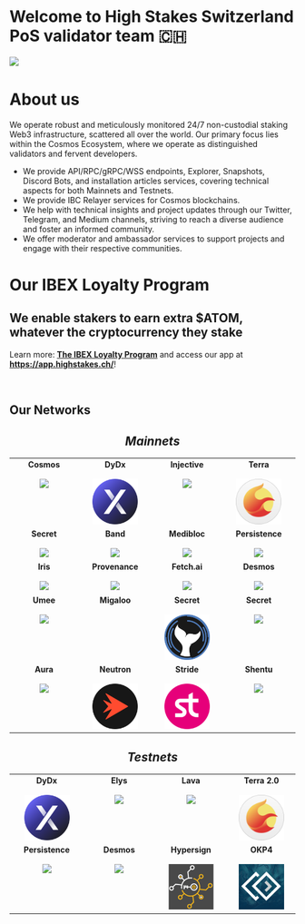 # Welcome to High Stakes Switzerland PoS validator team 🇨🇭

<img src="https://github.com/HighStakesSwitzerland/.github/assets/88625257/24afd6ba-0e4c-4f4e-ab0c-66b57d173100" style="display: inline-block; margin: 0 auto; max-width: 200px">


# About us

We operate robust and meticulously monitored 24/7 non-custodial staking Web3 infrastructure, scattered all over the world.
Our primary focus lies within the Cosmos Ecosystem, where we operate as distinguished validators and fervent developers.

- We provide API/RPC/gRPC/WSS endpoints, Explorer, Snapshots, Discord Bots, and installation articles services, covering technical aspects for both Mainnets and Testnets.
- We provide IBC Relayer services for Cosmos blockchains.
- We help with technical insights and project updates through our Twitter, Telegram, and Medium channels, striving to reach a diverse audience and foster an informed community.
- We offer moderator and ambassador services to support projects and engage with their respective communities.


# Our IBEX Loyalty Program

## We enable stakers to earn extra $ATOM, whatever the cryptocurrency they stake

Learn more: <b><a href="https://highstakes.ch/earn-ibex/" target="_blank">The IBEX Loyalty Program</a></b> and access our app at <b><a href="https://app.highstakes.ch/" target="_blank">https://app.highstakes.ch/</a></b>!

<br/>

## Our Networks

<div align="center">
  <div>
    <h2><i>
      Mainnets
    </i></h2>
  </div>
</div>

<table width="400px" align="center">
  <tbody>
  <tr valign="top">
    <td width="130px" align="center">
      <span><strong>Cosmos</strong></span><br><br />
      <a href="https://wallet.keplr.app/chains/cosmos-hub?modal=validator&chain=cosmoshub-4&validator_address=cosmosvaloper1yh089p0cre4nhpdqw35uzde5amg3qzexkeggdn" target="_blank" rel="noopener noreferrer">
        <img height="80px" src="https://raw.githubusercontent.com/cosmostation/chainlist/main/chain/cosmos/asset/atom.svg">
      </a>
    </td>
    <td width="130px" align="center">
      <span><strong>DyDx</strong></span><br><br />
      <a href="https://wallet.keplr.app/chains/dydx?modal=validator&chain=dydx-mainnet-1&validator_address=dydxvaloper1ku0vt2rzcdecqcf703vv8665sanz798p6j6zj0" target="_blank" rel="noopener noreferrer">
        <img height="80px" src="https://raw.githubusercontent.com/cosmostation/chainlist/main/chain/dydx/chainImg/_chainimg.svg">
      </a>
    </td>
    <td width="130px" align="center">
      <span><strong>Injective</strong></span><br><br />
      <a href="https://wallet.keplr.app/chains/injective?modal=validator&chain=injective-1&validator_address=injvaloper1f2kdg34689x93cvw2y59z7y46dvz2fk8lhddfz" target="_blank" rel="noopener noreferrer">
        <img height="80px" src="https://raw.githubusercontent.com/cosmostation/chainlist/main/chain/injective/asset/inj.svg">
      </a>
    </td>
    <td width="130px" align="center">
      <span><strong>Terra</strong></span><br><br />
      <a href="https://restake.highstakes.ch/terra2/terravaloper1pgyelqv0hwjavgf6vhdm4e4pt766wfxxczu20l" target="_blank" rel="noopener noreferrer">
        <img height="80px" src="https://raw.githubusercontent.com/cosmostation/chainlist/main/chain/terra/asset/luna.svg">
      </a>
    </td>
  </tr>
  <tr valign="top">
    <td width="130px" align="center">
      <span><strong>Secret</strong></span><br><br />
      <a href="https://wallet.keplr.app/chains/secret-network?modal=validator&chain=secret-4&validator_address=secretvaloper1jgx4pn3acae9esq5zha5ym3kzhq6x60frjwkrp" target="_blank" rel="noopener noreferrer">
        <img height="80px" src="https://raw.githubusercontent.com/cosmostation/chainlist/main/chain/secret/asset/scrt.svg">
      </a>
    </td>
    <td width="130px" align="center">
      <span><strong>Band</strong></span><br><br />
      <a href="https://restake.highstakes.ch/bandchain/bandvaloper1uytng9pl50mtedmsdrzanvy8vgxttvysw59ugd" target="_blank" rel="noopener noreferrer">
        <img height="80px" src="https://raw.githubusercontent.com/cosmostation/chainlist/master/chain/band/chainImg/logoImg/tokenImg.svg">
      </a>
    </td>
    <td width="130px" align="center">
      <span><strong>Medibloc</strong></span><br><br />
      <a href="https://restake.highstakes.ch/panacea/panaceavaloper168nzml66rvh8ay93j63jptn6l9yqnk7k8r5fgd" target="_blank" rel="noopener noreferrer">
        <img height="80px" src="https://github.com/cosmostation/chainlist/raw/main/chain/medibloc/asset/med.svg">
      </a>
    </td>
    <td width="130px" align="center">
      <span><strong>Persistence</strong></span><br><br />
      <a href="https://wallet.keplr.app/chains/persistence?modal=validator&chain=core-1&validator_address=persistencevaloper1yvcrahdpctyg77l67cnnhqf4ef5j8kanq8jeqv" target="_blank" rel="noopener noreferrer">
        <img height="80px" src="https://raw.githubusercontent.com/cosmostation/chainlist/main/chain/persistence/asset/xprt.svg">
      </a>
    </td>
  </tr>
    <tr valign="top">
    <td width="130px" align="center">
      <span><strong>Iris</strong></span><br><br />
      <a href="https://restake.highstakes.ch/irisnet/iva1563p28q6qthzsq86jnywd5a8y8put33tqukl8d" target="_blank" rel="noopener noreferrer">
        <img height="80px" src="https://raw.githubusercontent.com/cosmostation/chainlist/main/chain/iris/asset/iris.svg">
      </a>
    </td>
    <td width="130px" align="center">
      <span><strong>Provenance</strong></span><br><br />
      <a href="https://restake.highstakes.ch/provenance/pbvaloper1wh4yc8q7jpxg5tlh94yafjeza7a6nlmd85jhre" target="_blank" rel="noopener noreferrer">
        <img height="80px" src="https://raw.githubusercontent.com/cosmostation/chainlist/main/chain/provenance/asset/hash.svg">
      </a>
    </td>
    <td width="130px" align="center">
      <span><strong>Fetch.ai</strong></span><br><br />
      <a href="https://restake.highstakes.ch/fetchhub/fetchvaloper1jfxur0jse6u2h5qywhhdtnee3z4zd5cxgz2m5d" target="_blank" rel="noopener noreferrer">
        <img height="80px" src="https://raw.githubusercontent.com/cosmostation/chainlist/main/chain/fetchai/asset/fet.svg">
      </a>
    </td>
    <td width="130px" align="center">
      <span><strong>Desmos</strong></span><br><br />
      <a href="https://restake.highstakes.ch/desmos/desmosvaloper1mxt66nphve6pgkcwvjqmvjg9f7w569f5e500k4" target="_blank" rel="noopener noreferrer">
        <img height="80px" src="https://raw.githubusercontent.com/cosmostation/chainlist/main/chain/desmos/asset/dsm.svg">
      </a>
    </td>
  </tr>
  </tr>
    <tr valign="top">
    <td width="130px" align="center">
      <span><strong>Umee</strong></span><br><br />
      <a href="https://wallet.keplr.app/chains/umee?modal=validator&chain=umee-1&validator_address=umeevaloper1rtdcc3ukvf80xzqk00nsj5v06edf39q0yxe2ve" target="_blank" rel="noopener noreferrer">
        <img height="80px" src="https://github.com/cosmostation/chainlist/raw/main/chain/umee/asset/umee.svg">
      </a>
    </td>
    <td width="130px" align="center">
      <span><strong>Migaloo</strong></span><br><br />
      <a href="https://restake.highstakes.ch/migaloo/migaloovaloper1qvqqflpzkkakzwdkm2dx6f25sxnknuga4f90qp" target="_blank" rel="noopener noreferrer">
        <img height="80px" src="">
      </a>
    </td>
    <td width="130px" align="center">
      <span><strong>Secret</strong></span><br><br />
      <a href="" target="_blank" rel="noopener noreferrer">
        <img height="80px" src=https://github.com/cosmostation/chainlist/raw/main/chain/migaloo/asset/ampwhale.png"">
      </a>
    </td>
    <td width="130px" align="center">
      <span><strong>Secret</strong></span><br><br />
      <a href="https://restake.highstakes.ch/teritori/torivaloper16dzaxgnq9zlac7yl3ar3zp4y2zgr9fm04w5ds9" target="_blank" rel="noopener noreferrer">
        <img height="80px" src="https://raw.githubusercontent.com/cosmostation/chainlist/main/chain/teritori/asset/tori.svg">
      </a>
    </td>
  </tr>
  </tr>
    <tr valign="top">
    <td width="130px" align="center">
      <span><strong>Aura</strong></span><br><br />
      <a href="https://aurascan.io/validators/auravaloper1282l7pgtfpfalgcdng9mjqura6m48a5855dfus" target="_blank" rel="noopener noreferrer">
        <img height="80px" src="https://raw.githubusercontent.com/cosmos/chain-registry/master/aura/images/Aura-logo-2.2.svg">
      </a>
    </td>
    <td width="130px" align="center">
      <span><strong>Neutron</strong></span><br><br />
      <a href="https://wallet.keplr.app/chains/neutron" target="_blank" rel="noopener noreferrer">
        <img height="80px" src="https://raw.githubusercontent.com/cosmos/chain-registry/master/neutron/images/ntrn.svg">
      </a>
    </td>
    <td width="130px" align="center">
      <span><strong>Stride</strong></span><br><br />
      <a href="https://wallet.keplr.app/chains/stride" target="_blank" rel="noopener noreferrer">
        <img height="80px" src="https://raw.githubusercontent.com/cosmos/chain-registry/master/stride/images/strd.svg">
      </a>
    </td>
    <td width="130px" align="center">
      <span><strong>Shentu</strong></span><br><br />
      <a href="https://wallet.keplr.app/chains/shentu?modal=validator&chain=shentu-2.2&validator_address=shentuvaloper1l5zz0v9ss3klrmga49uxha7f0fmpxmjx8kv6xy" target="_blank" rel="noopener noreferrer">
        <img height="80px" src="https://raw.githubusercontent.com/cosmostation/chainlist/main/chain/shentu/asset/ctk.svg">
      </a>
    </td>
  </tr>
  </tbody>
</table>

<div align="center">
  <div>
    <h2><i>
      Testnets
    </i></h2>
  </div>
</div>
<table width="400px" align="center">
  <tbody>
  <tr valign="top">
    <td width="130px" align="center">
      <span><strong>DyDx</strong></span><br><br />
      <a href="https://testnet.mintscan.io/dydx-testnet/validators/dydxvaloper1h2xv8k5srnxgy6d35trt94rmhnyltpkwcy7gh5" target="_blank" rel="noopener noreferrer">
        <img height="80px" src="https://raw.githubusercontent.com/cosmostation/chainlist/main/chain/dydx/chainImg/_chainimg.svg">
      </a>
    </td>
    <td width="130px" align="center">
      <span><strong>Elys</strong></span><br><br />
      <a href="https://testnet.ping.pub/elys/" target="_blank" rel="noopener noreferrer">
        <img height="80px" src="https://testnet.ping.pub/logos/elys.png">
      </a>
    </td>
    <td width="130px" align="center">
      <span><strong>Lava</strong></span><br><br />
      <a href="https://docs.lavanet.xyz/img/lava_logo.svg" target="_blank" rel="noopener noreferrer">
        <img height="80px" src="https://explorer.stake-take.com/lava-testnet/staking/lava@valoper19pn5qcxajdg08248hs2pxlsvd6hsgzn9htt0uv">
      </a>
    </td>
    <td width="130px" align="center">
      <span><strong>Terra 2.0</strong></span><br><br />
      <a href="https://finder.terra.money/testnet/validator/terravaloper194khd5cqtmu377ay02wx24wajw44h472vwuhxp" target="_blank" rel="noopener noreferrer">
        <img height="80px" src="https://raw.githubusercontent.com/cosmostation/chainlist/main/chain/terra/asset/luna.svg">
      </a>
    </td>
  </tr>
  <tr valign="top">
    <td width="130px" align="center">
      <span><strong>Persistence</strong></span><br><br />
      <a href="https://testnet.mintscan.io/persistence-testnet/validators/persistencevaloper1akxdfne7vm4zr6ftg5xm8m8lpazxeyx7jesm3a" target="_blank" rel="noopener noreferrer">
        <img height="80px" src="https://raw.githubusercontent.com/cosmostation/chainlist/main/chain/persistence/asset/xprt.svg">
      </a>
    </td>
    <td width="130px" align="center">
      <span><strong>Desmos</strong></span><br><br />
      <a href="https://testnet.bigdipper.live/desmos/validators/desmosvaloper1gnkurcj26g8cslkyen050vmdrhwk5azv6te0q7" target="_blank" rel="noopener noreferrer">
        <img height="80px" src="https://raw.githubusercontent.com/cosmostation/chainlist/main/chain/desmos/asset/dsm.svg">
      </a>
    </td>
    <td width="130px" align="center">
      <span><strong>Hypersign</strong></span><br><br />
      <a href="https://explorer.hypersign.id/hypersign-testnet/staking/hidvaloper1qrty2e6kr3jwc6xwmy4s0wgvk2hk9khv9yx2fg" target="_blank" rel="noopener noreferrer">
        <img height="80px" src="https://raw.githubusercontent.com/cosmos/chain-registry/master/testnets/hypersigntestnet/images/hypersign.png">
      </a>
    </td>
    <td width="130px" align="center">
      <span><strong>OKP4</strong></span><br><br />
      <a href="https://okp4.network/" target="_blank" rel="noopener noreferrer">
        <img height="80px" src="https://raw.githubusercontent.com/cosmos/chain-registry/master/testnets/okp4testnet/images/okp4.png">
      </a>
    </td>
  </tr>
  </tbody>
</table>
